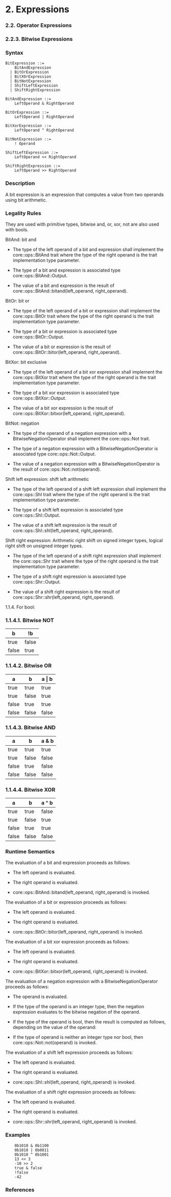 # 2. Expressions
### 2.2. Operator Expressions
### 2.2.3. Bitwise Expressions <a name="2.2.3."></a>

### Syntax
   <a name="bitwise-expression-syntax"></a>

    BitExpression ::=
        BitAndExpression
      | BitOrExpression
      | BitXOrExpression
      | BitNotExpression
      | ShiftLeftExpression
      | ShiftRightExpression

    BitAndExpression ::=
        LeftOperand & RightOperand

    BitOrExpression ::=
        LeftOperand | RightOperand

    BitXorExpression ::=
        LeftOperand ^ RightOperand

    BitNotExpression ::=
        ! Operand

    ShiftLeftExpression ::=
        LeftOperand << RightOperand

    ShiftRightExpression ::=
        LeftOperand >> RightOperand

### Description
A bit expression is an expression that computes a value from two operands using bit arithmetic.
### Legality Rules

They are used with primitive types, bitwise and, or, xor, not are also used with bools.

BitAnd: bit and
- The type of the left operand of a bit and expression shall implement the core::ops::BitAnd trait where the type of the right operand is the trait implementation type parameter.

- The type of a bit and expression is associated type core::ops::BitAnd::Output.

- The value of a bit and expression is the result of core::ops::BitAnd::bitand(left_operand, right_operand).




BitOr: bit or
- The type of the left operand of a bit or expression shall implement the core::ops::BitOr trait where the type of the right operand is the trait implementation type parameter.

- The type of a bit or expression is associated type core::ops::BitOr::Output.

- The value of a bit or expression is the result of core::ops::BitOr::bitor(left_operand, right_operand).



BitXor: bit exclusive

- The type of the left operand of a bit xor expression shall implement the core::ops::BitXor trait where the type of the right operand is the trait implementation type parameter.

- The type of a bit xor expression is associated type core::ops::BitXor::Output.

- The value of a bit xor expression is the result of core::ops::BitXor::bitxor(left_operand, right_operand).



BitNot: negation

- The type of the operand of a negation expression with a BitwiseNegationOperator shall implement the core::ops::Not trait.

- The type of a negation expression with a BitwiseNegationOperator is associated type core::ops::Not::Output.

- The value of a negation expression with a BitwiseNegationOperator is the result of core::ops::Not::not(operand).



Shift left expression: shift left arithmetic

- The type of the left operand of a shift left expression shall implement the core::ops::Shl trait where the type of the right operand is the trait implementation type parameter.

- The type of a shift left expression is associated type core::ops::Shl::Output.

- The value of a shift left expression is the result of core::ops::Shl::shl(left_operand, right_operand).



Shift right expression: Arithmetic right shift on signed integer types, logical right shift on unsigned integer types.

- The type of the left operand of a shift right expression shall implement the core::ops::Shr trait where the type of the right operand is the trait implementation type parameter.

- The type of a shift right expression is associated type core::ops::Shr::Output.

- The value of a shift right expression is the result of core::ops::Shr::shr(left_operand, right_operand).


1.1.4. For bool:

### 1.1.4.1. Bitwise NOT 

| b     | !b    |
|-------|-------|
| true  | false |
| false | true  |


### 1.1.4.2. Bitwise OR 

| a     | b     | a \| b |
|-------|-------|--------|
| true  | true  | true   |
| true  | false | true   |
| false | true  | true   |
| false | false | false  |


### 1.1.4.3. Bitwise AND 

| a     | b     | a & b  |
|-------|-------|--------|
| true  | true  | true   |
| true  | false | false  |
| false | true  | false  |
| false | false | false  |

### 1.1.4.4. Bitwise XOR

| a     | b     | a ^ b  |
|-------|-------|--------|
| true  | true  | false  |
| true  | false | true   |
| false | true  | true   |
| false | false | false  |

### Runtime Semantics

The evaluation of a bit and expression proceeds as follows:

- The left operand is evaluated.

- The right operand is evaluated.

- core::ops::BitAnd::bitand(left_operand, right_operand) is invoked.



The evaluation of a bit or expression proceeds as follows:

- The left operand is evaluated.

- The right operand is evaluated.

- core::ops::BitOr::bitor(left_operand, right_operand) is invoked.



The evaluation of a bit xor expression proceeds as follows:

- The left operand is evaluated.

- The right operand is evaluated.

- core::ops::BitXor::bitxor(left_operand, right_operand) is invoked.



The evaluation of a negation expression with a BitwiseNegationOperator proceeds as follows:

- The operand is evaluated.

- If the type of the operand is an integer type, then the negation expression evaluates to the bitwise negation of the operand.

- If the type of the operand is bool, then the result is computed as follows, depending on the value of the operand:

- If the type of operand is neither an integer type nor bool, then core::ops::Not::not(operand) is invoked.



The evaluation of a shift left expression proceeds as follows:

- The left operand is evaluated.

- The right operand is evaluated.

- core::ops::Shl::shl(left_operand, right_operand) is invoked.



The evaluation of a shift right expression proceeds as follows:

- The left operand is evaluated.

- The right operand is evaluated.

- core::ops::Shr::shr(left_operand, right_operand) is invoked.

### Examples
```
    0b1010 & 0b1100
    0b1010 | 0b0011
    0b1010 ^ 0b1001
    13 << 3
    -10 >> 2
    true & false
    !false
    -42
```
### References

